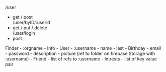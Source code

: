 /user
 - get / post <br>
/user/byID/:userid 
 - get / put / delete <br>
/user/login
 - post <br>


Finder
    - :orgname
        - Info
        - User
            - :username
                - name
                - last
                - Birthday
                - email
                - password
                - description
                - picture (ref to folder on firebase Storage with :username)
                - Friend
                    - list of refs to :username
                - Intrests
                    - list of key value pair
